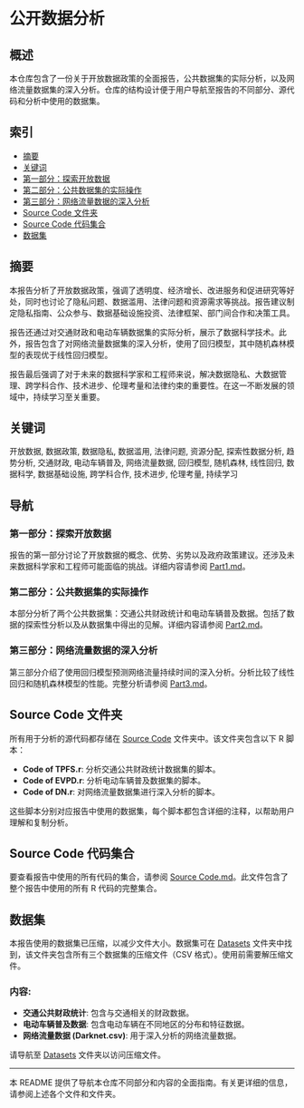 # 公开数据分析

## 概述

本仓库包含了一份关于开放数据政策的全面报告，公共数据集的实际分析，以及网络流量数据集的深入分析。仓库的结构设计便于用户导航至报告的不同部分、源代码和分析中使用的数据集。

## 索引

- [摘要](#摘要)
- [关键词](#关键词)
- [第一部分：探索开放数据](Part1.md)
- [第二部分：公共数据集的实际操作](Part2.md)
- [第三部分：网络流量数据的深入分析](Part3.md)
- [Source Code 文件夹](#source-code-文件夹)
- [Source Code 代码集合](#source-code-代码集合)
- [数据集](#数据集)

## 摘要

本报告分析了开放数据政策，强调了透明度、经济增长、改进服务和促进研究等好处，同时也讨论了隐私问题、数据滥用、法律问题和资源需求等挑战。报告建议制定隐私指南、公众参与、数据基础设施投资、法律框架、部门间合作和决策工具。

报告还通过对交通财政和电动车辆数据集的实际分析，展示了数据科学技术。此外，报告包含了对网络流量数据集的深入分析，使用了回归模型，其中随机森林模型的表现优于线性回归模型。

报告最后强调了对于未来的数据科学家和工程师来说，解决数据隐私、大数据管理、跨学科合作、技术进步、伦理考量和法律约束的重要性。在这一不断发展的领域中，持续学习至关重要。

## 关键词

开放数据, 数据政策, 数据隐私, 数据滥用, 法律问题, 资源分配, 探索性数据分析, 趋势分析, 交通财政, 电动车辆普及, 网络流量数据, 回归模型, 随机森林, 线性回归, 数据科学, 数据基础设施, 跨学科合作, 技术进步, 伦理考量, 持续学习

## 导航

### 第一部分：探索开放数据
报告的第一部分讨论了开放数据的概念、优势、劣势以及政府政策建议。还涉及未来数据科学家和工程师可能面临的挑战。详细内容请参阅 [Part1.md](Part1.md)。

### 第二部分：公共数据集的实际操作
本部分分析了两个公共数据集：交通公共财政统计和电动车辆普及数据。包括了数据的探索性分析以及从数据集中得出的见解。详细内容请参阅 [Part2.md](Part2.md)。

### 第三部分：网络流量数据的深入分析
第三部分介绍了使用回归模型预测网络流量持续时间的深入分析。分析比较了线性回归和随机森林模型的性能。完整分析请参阅 [Part3.md](Part3.md)。

## Source Code 文件夹

所有用于分析的源代码都存储在 [Source Code](Source%20Code) 文件夹中。该文件夹包含以下 R 脚本：
- **Code of TPFS.r**: 分析交通公共财政统计数据集的脚本。
- **Code of EVPD.r**: 分析电动车辆普及数据集的脚本。
- **Code of DN.r**: 对网络流量数据集进行深入分析的脚本。

这些脚本分别对应报告中使用的数据集，每个脚本都包含详细的注释，以帮助用户理解和复制分析。

## Source Code 代码集合

要查看报告中使用的所有代码的集合，请参阅 [Source Code.md](Source%20Code.md)。此文件包含了整个报告中使用的所有 R 代码的完整集合。

## 数据集

本报告使用的数据集已压缩，以减少文件大小。数据集可在 [Datasets](Datasets) 文件夹中找到，该文件夹包含所有三个数据集的压缩文件（CSV 格式）。使用前需要解压缩文件。

### 内容:
- **交通公共财政统计**: 包含与交通相关的财政数据。
- **电动车辆普及数据**: 包含电动车辆在不同地区的分布和特征数据。
- **网络流量数据 (Darknet.csv)**: 用于深入分析的网络流量数据。

请导航至 [Datasets](Datasets) 文件夹以访问压缩文件。

---

本 README 提供了导航本仓库不同部分和内容的全面指南。有关更详细的信息，请参阅上述各个文件和文件夹。
